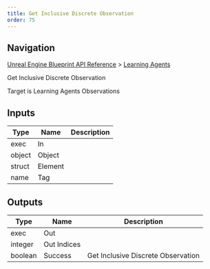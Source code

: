 ```yaml
---
title: Get Inclusive Discrete Observation
order: 75
---
```

## Navigation

[Unreal Engine Blueprint API Reference](https://dev.epicgames.com/documentation/en-us/unreal-engine/BlueprintAPI) > [Learning Agents](https://dev.epicgames.com/documentation/en-us/unreal-engine/BlueprintAPI/LearningAgents)

Get Inclusive Discrete Observation

Target is Learning Agents Observations

## Inputs

| Type | Name | Description |
| --- | --- | --- |
| exec | In |  |
| object | Object |  |
| struct | Element |  |
| name | Tag |  |

## Outputs

| Type | Name | Description |
| --- | --- | --- |
| exec | Out |  |
| integer | Out Indices |  |
| boolean | Success | Get Inclusive Discrete Observation |
